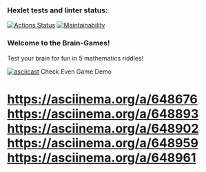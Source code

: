 ### Hexlet tests and linter status:
[![Actions Status](https://github.com/raga73/frontend-project-44/actions/workflows/hexlet-check.yml/badge.svg)](https://github.com/raga73/frontend-project-44/actions)
[![Maintainability](https://api.codeclimate.com/v1/badges/9e67348945c09e131684/maintainability)](https://codeclimate.com/github/raga73/frontend-project-44/maintainability)

### Welcome to the Brain-Games!
Test your brain for fun in 5 mathematics riddles!


[![asciicast](https://asciinema.org/a/648676.svg)](https://asciinema.org/a/648676)
Check Even Game Demo



https://asciinema.org/a/648676
https://asciinema.org/a/648893
https://asciinema.org/a/648902
https://asciinema.org/a/648959
https://asciinema.org/a/648961
=======
